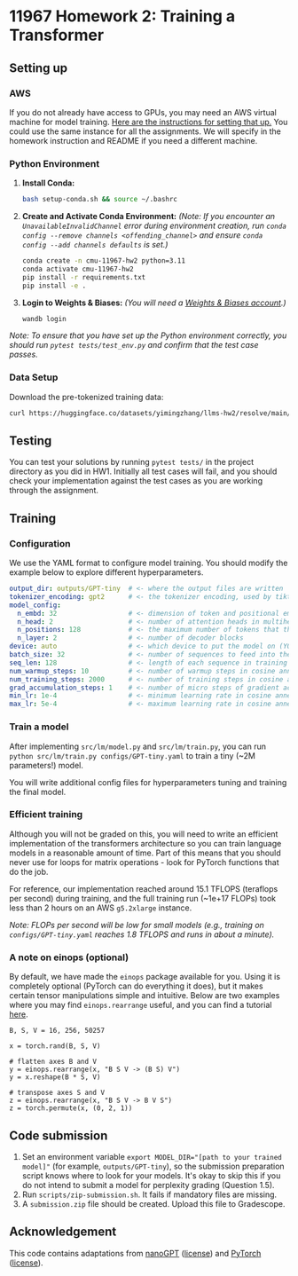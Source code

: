 # 11967 Homework 2: Training a Transformer

## Setting up

### AWS
If you do not already have access to GPUs, you may need an AWS virtual machine for model training.
[Here are the instructions for setting that up.](https://docs.google.com/presentation/d/1zNOkS8GmtJxMQ74g41610RVe-ZYNkGwkZfq18mr78ME/edit?usp=sharing) 
You could use the same instance for all the assignments. We will specify in the homework instruction and README if you need a different machine.

### Python Environment
1.  **Install Conda:**
    ```bash
    bash setup-conda.sh && source ~/.bashrc
    ```
2.  **Create and Activate Conda Environment:**
    *(Note: If you encounter an `UnavailableInvalidChannel` error during environment creation, run `conda config --remove channels <offending_channel>` and ensure `conda config --add channels defaults` is set.)*
    ```bash
    conda create -n cmu-11967-hw2 python=3.11
    conda activate cmu-11967-hw2
    pip install -r requirements.txt
    pip install -e .
    ```
3.  **Login to Weights & Biases:**
    *(You will need a [Weights & Biases account](https://wandb.ai/login).)*
    ```bash
    wandb login
    ```

*Note: To ensure that you have set up the Python environment correctly, you should run
`pytest tests/test_env.py` and confirm that the test case passes.*

### Data Setup
Download the pre-tokenized training data:
```bash
curl https://huggingface.co/datasets/yimingzhang/llms-hw2/resolve/main/tokens.npz -o data/tokens.npz -L
```

## Testing

You can test your solutions by running `pytest tests/` in the project directory as you did in HW1.
Initially all test cases will fail, and you should check your implementation
against the test cases as you are working through the assignment.


## Training

### Configuration

We use the YAML format to configure model training.
You should modify the example below to explore different hyperparameters.

```yaml
output_dir: outputs/GPT-tiny  # <- where the output files are written
tokenizer_encoding: gpt2      # <- the tokenizer encoding, used by tiktoken (YOU SHOULD NOT CHANGE THIS)
model_config:
  n_embd: 32                  # <- dimension of token and positional embeddings 
  n_head: 2                   # <- number of attention heads in multihead attention
  n_positions: 128            # <- the maximum number of tokens that the model can take
  n_layer: 2                  # <- number of decoder blocks
device: auto                  # <- which device to put the model on (YOU DO NOT NEED TO CHANGE THIS)
batch_size: 32                # <- number of sequences to feed into the model at a time
seq_len: 128                  # <- length of each sequence in training and evaluation, <= model_config.n_positions
num_warmup_steps: 10          # <- number of warmup steps in cosine annealing
num_training_steps: 2000      # <- number of training steps in cosine annealing
grad_accumulation_steps: 1    # <- number of micro steps of gradient accumulation before every model update
min_lr: 1e-4                  # <- minimum learning rate in cosine annealing
max_lr: 5e-4                  # <- maximum learning rate in cosine annealing
```

### Train a model

After implementing `src/lm/model.py` and `src/lm/train.py`, you can run
  `python src/lm/train.py configs/GPT-tiny.yaml` to train a tiny (~2M parameters!)
  model.

You will write additional config files for hyperparameters tuning and training
  the final model.

### Efficient training

Although you will not be graded on this, you will need to write an efficient
  implementation of the transformers architecture so you can train language
  models in a reasonable amount of time.
Part of this means that you should never use for loops for matrix operations -
  look for PyTorch functions that do the job.

For reference, our implementation reached around 15.1 TFLOPS (teraflops per
  second) during training, and the full training run (~1e+17 FLOPs) took less
  than 2 hours on an AWS `g5.2xlarge` instance.

*Note: FLOPs per second will be low for small models (e.g., training on
  `configs/GPT-tiny.yaml` reaches 1.8 TFLOPS and runs in about a minute).*

### A note on einops (optional)

By default, we have made the `einops` package available for you.
Using it is completely optional (PyTorch can do everything it does), but it
  makes certain tensor manipulations simple and intuitive.
Below are two examples where you may find `einops.rearrange` useful, and you
  can find a tutorial [here](https://einops.rocks/1-einops-basics/).

```
B, S, V = 16, 256, 50257

x = torch.rand(B, S, V)

# flatten axes B and V
y = einops.rearrange(x, "B S V -> (B S) V")
y = x.reshape(B * S, V)

# transpose axes S and V
z = einops.rearrange(x, "B S V -> B V S")
z = torch.permute(x, (0, 2, 1))
```

## Code submission

1. Set an environment variable `export MODEL_DIR="[path to your trained model]"` (for example, `outputs/GPT-tiny`), so the submission preparation script knows where to look for your models.
It's okay to skip this if you do not intend to submit a model for perplexity grading (Question 1.5).
2. Run `scripts/zip-submission.sh`. It fails if mandatory files are missing.
3. A `submission.zip` file should be created. Upload this file to Gradescope.

## Acknowledgement

This code contains adaptations from [nanoGPT](https://github.com/karpathy/nanoGPT)
([license](copyright/nanoGPT)) and [PyTorch](https://pytorch.org/)
([license](copyright/pytorch)).

